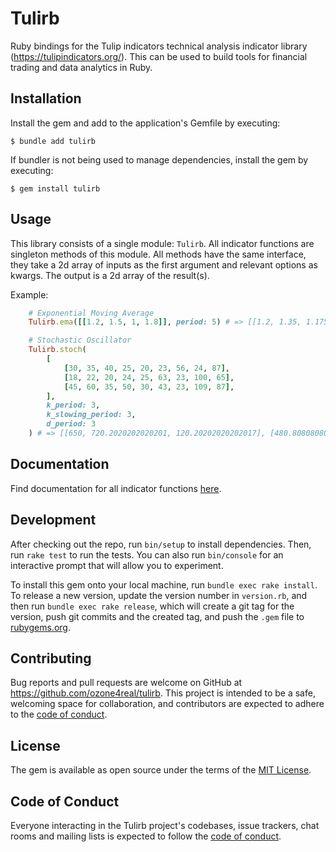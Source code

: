 # Tulirb
Ruby bindings for the Tulip indicators technical analysis indicator library (https://tulipindicators.org/). This can be used to build tools for financial trading and data analytics in Ruby.

## Installation

Install the gem and add to the application's Gemfile by executing:

    $ bundle add tulirb

If bundler is not being used to manage dependencies, install the gem by executing:

    $ gem install tulirb

## Usage

This library consists of a single module: `Tulirb`. All indicator functions are singleton methods of this module. All methods have the same interface, they take a 2d array of inputs as the first argument and relevant options as kwargs. The output is a 2d array of the result(s).

Example:

```ruby
    # Exponential Moving Average
    Tulirb.ema([[1.2, 1.5, 1, 1.8]], period: 5) # => [[1.2, 1.35, 1.175, 1.4875]]

    # Stochastic Oscillator
    Tulirb.stoch(
        [
            [30, 35, 40, 25, 20, 23, 56, 24, 87],
            [18, 22, 20, 24, 25, 63, 23, 100, 65],
            [45, 60, 35, 50, 30, 43, 23, 109, 87],
        ],
        k_period: 3,
        k_slowing_period: 3,
        d_period: 3
    ) # => [[650, 720.2020202020201, 120.20202020202017], [480.80808080808083, 690.0673400673401, 496.80134680134677]]
```

## Documentation
Find documentation for all indicator functions [here](https://www.rubydoc.info/github/ozone4real/tulirb/main/Tulirb).

## Development

After checking out the repo, run `bin/setup` to install dependencies. Then, run `rake test` to run the tests. You can also run `bin/console` for an interactive prompt that will allow you to experiment.

To install this gem onto your local machine, run `bundle exec rake install`. To release a new version, update the version number in `version.rb`, and then run `bundle exec rake release`, which will create a git tag for the version, push git commits and the created tag, and push the `.gem` file to [rubygems.org](https://rubygems.org).

## Contributing

Bug reports and pull requests are welcome on GitHub at https://github.com/ozone4real/tulirb. This project is intended to be a safe, welcoming space for collaboration, and contributors are expected to adhere to the [code of conduct](https://github.com/ozone4real/tulirb/blob/main/CODE_OF_CONDUCT.md).

## License

The gem is available as open source under the terms of the [MIT License](https://opensource.org/licenses/MIT).

## Code of Conduct

Everyone interacting in the Tulirb project's codebases, issue trackers, chat rooms and mailing lists is expected to follow the [code of conduct](https://github.com/ozone4real/tulirb/blob/main/CODE_OF_CONDUCT.md).
